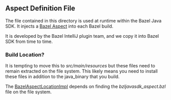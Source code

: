 ## Aspect Definition File

The file contained in this directory is used at runtime within the Bazel Java SDK.
It injects a [Bazel Aspect](https://docs.bazel.build/versions/master/skylark/aspects.html) into each Bazel build.

It is developed by the Bazel IntelliJ plugin team, and we copy it into Bazel SDK from time to time.

### Build Location?

It is tempting to move this to *src/main/resources* but these files need to remain extracted on the file system.
This likely means you need to install these files in addition to the java_binary that you build.

The [BazelAspectLocationImpl](../src/main/java/com/salesforce/bazel/eclipse/config/BazelAspectLocationImpl.java#L96)
  depends on finding the *bzljavasdk_aspect.bzl* file on the file system.
